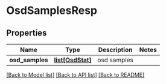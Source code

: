# OsdSamplesResp

## Properties
Name | Type | Description | Notes
------------ | ------------- | ------------- | -------------
**osd_samples** | [**list[OsdStat]**](OsdStat.md) | osd samples | 

[[Back to Model list]](../README.md#documentation-for-models) [[Back to API list]](../README.md#documentation-for-api-endpoints) [[Back to README]](../README.md)


